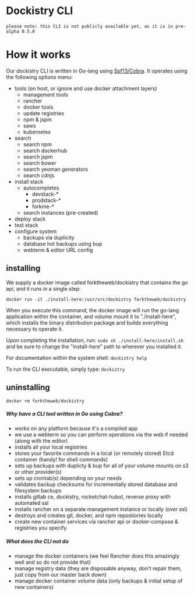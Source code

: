 # Dockistry CLI
```please note: this CLI is not publicly available yet, as it is in pre-alpha 0.5.0```

# How it works

Our dockistry CLI is written in Go-lang using [Spf13/Cobra](https://github.com/spf13/cobra).
It operates using the following options menu:

 - tools (on host, or ignore and use docker attachment layers)
    * management tools
    * rancher
    * docker tools
    * update registries
    * npm & jspm
    * saws
    * kubernetes
 - search
    * search npm
    * search dockerhub
    * search jspm
    * search bower
    * search yeoman generators
    * search cdnjs
 - install stack
    * autocompletes 
      - devstack-*
      - prodstack-*
      - forkme-*
    * search instances (pre-created)
 - deploy stack
 - test stack
 - configure system
    * backups via duplicity
    * database hot backups using bup
    * webterm & editor URL config
    
## installing
We supply a docker image called forktheweb/dockistry that contains the go api, and it runs in a single step:

```docker run -it ./install-here:/usr/src/dockistry forktheweb/dockistry```

When you execute this command, the docker image will run the go-lang application within the container, and volume mount it to "./install-here", which installs the binary distribution package and builds everything necessary to operate it.

Upon completing the installation, run:
```sudo sh ./install-here/install.sh``` and be sure to change the "install-here" path to wherever you installed it.  

For documentation within the system shell:
```dockistry help```

To run the CLI executable, simply type:
```dockistry```

## uninstalling
```docker rm forktheweb/dockistry```

##### Why have a CLI tool written in Go using Cobra?
 - works on any platform because it's a compiled app
 - we use a webterm so you can perform operations via the web if needed (along with the editor)
 - installs all your local registries
 - stores your favorite commands in a local (or remotely stored) Etcd container (handy! for shell commands)
 - sets up backups with duplicty & bup for all of your volume mounts on s3 or other provider(s)
 - sets up crontab(s) depending on your needs
 - validates backup checksums for incrementally stored database and filesystem backups
 - installs gitlab ce, dockistry, rocketchat-hubot, reverse proxy with automated ssl
 - installs rancher on a separate management instance or locally (over ssl)
 - destroys and creates git, docker, and npm repostiories locally
 - create new container services via rancher api or docker-compose & registries you specify

##### What does the CLI *not* do
 - manage the docker containers (we feel Rancher does this amazingly well and so do not provide that)
 - manage registry data (they are disposable anyway, don't repair them, just copy from our master back down)
 - manage docker container volume data (only backups & initial setup of new containers)
